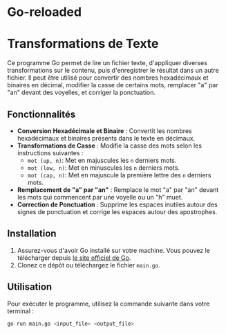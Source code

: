 # Go-reloaded

# Transformations de Texte

Ce programme Go permet de lire un fichier texte, d'appliquer diverses transformations sur le contenu, puis d'enregistrer le résultat dans un autre fichier. Il peut être utilisé pour convertir des nombres hexadécimaux et binaires en décimal, modifier la casse de certains mots, remplacer "a" par "an" devant des voyelles, et corriger la ponctuation.

## Fonctionnalités

- **Conversion Hexadécimale et Binaire** : Convertit les nombres hexadécimaux et binaires présents dans le texte en décimaux.
- **Transformations de Casse** : Modifie la casse des mots selon les instructions suivantes :
  - `mot (up, n)`: Met en majuscules les `n` derniers mots.
  - `mot (low, n)`: Met en minuscules les `n` derniers mots.
  - `mot (cap, n)`: Met en majuscule la première lettre des `n` derniers mots.
- **Remplacement de "a" par "an"** : Remplace le mot "a" par "an" devant les mots qui commencent par une voyelle ou un "h" muet.
- **Correction de Ponctuation** : Supprime les espaces inutiles autour des signes de ponctuation et corrige les espaces autour des apostrophes.

## Installation

1. Assurez-vous d'avoir Go installé sur votre machine. Vous pouvez le télécharger depuis [le site officiel de Go](https://golang.org/dl/).
2. Clonez ce dépôt ou téléchargez le fichier `main.go`.

## Utilisation

Pour exécuter le programme, utilisez la commande suivante dans votre terminal :

```bash
go run main.go <input_file> <output_file>
